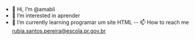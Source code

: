 - 👋 Hi, I’m @amabli
- 👀 I’m interested in  aprender
- 🌱 I’m currently learning programar um site HTML 
-- 📫 How to reach me rubia.santos.pereira@escola.pr.gov.br
<!---
amabli/amabli is a ✨ special ✨ repository because its `README.md` (this file) appears on your GitHub profile.
You can click the Preview link to take a look at your changes.
--->
